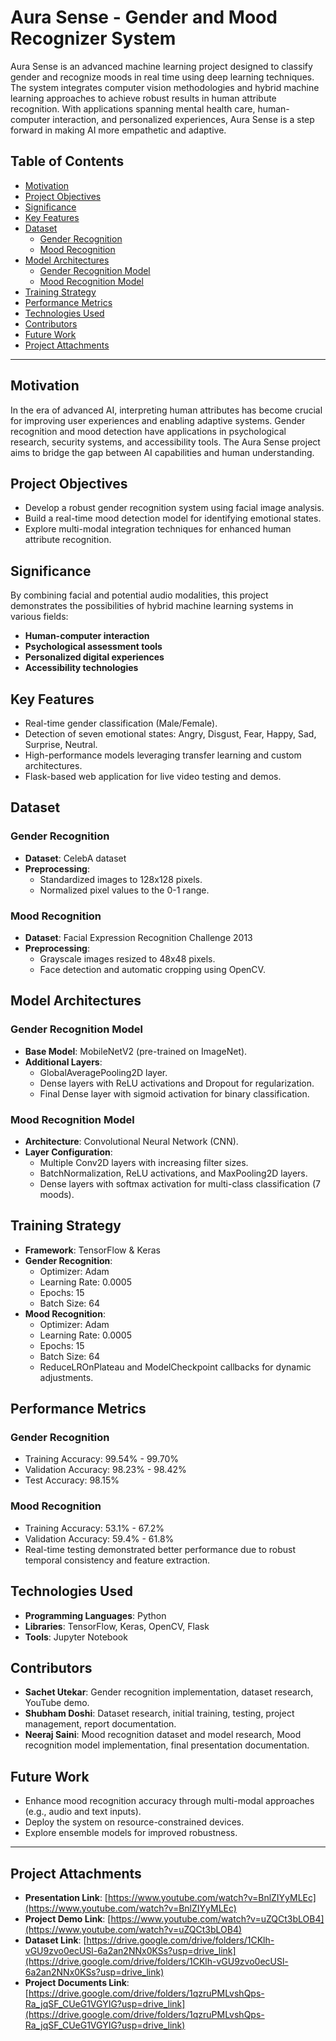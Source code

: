 # Aura Sense - Gender and Mood Recognizer System

Aura Sense is an advanced machine learning project designed to classify gender and recognize moods in real time using deep learning techniques. The system integrates computer vision methodologies and hybrid machine learning approaches to achieve robust results in human attribute recognition. With applications spanning mental health care, human-computer interaction, and personalized experiences, Aura Sense is a step forward in making AI more empathetic and adaptive.

## Table of Contents
- [Motivation](#motivation)
- [Project Objectives](#project-objectives)
- [Significance](#significance)
- [Key Features](#key-features)
- [Dataset](#dataset)
  - [Gender Recognition](#gender-recognition)
  - [Mood Recognition](#mood-recognition)
- [Model Architectures](#model-architectures)
  - [Gender Recognition Model](#gender-recognition-model)
  - [Mood Recognition Model](#mood-recognition-model)
- [Training Strategy](#training-strategy)
- [Performance Metrics](#performance-metrics)
- [Technologies Used](#technologies-used)
- [Contributors](#contributors)
- [Future Work](#future-work)
- [Project Attachments](#project-attachments)

---

## Motivation

In the era of advanced AI, interpreting human attributes has become crucial for improving user experiences and enabling adaptive systems. Gender recognition and mood detection have applications in psychological research, security systems, and accessibility tools. The Aura Sense project aims to bridge the gap between AI capabilities and human understanding.

## Project Objectives

- Develop a robust gender recognition system using facial image analysis.
- Build a real-time mood detection model for identifying emotional states.
- Explore multi-modal integration techniques for enhanced human attribute recognition.

## Significance

By combining facial and potential audio modalities, this project demonstrates the possibilities of hybrid machine learning systems in various fields:

- **Human-computer interaction**
- **Psychological assessment tools**
- **Personalized digital experiences**
- **Accessibility technologies**

## Key Features

- Real-time gender classification (Male/Female).
- Detection of seven emotional states: Angry, Disgust, Fear, Happy, Sad, Surprise, Neutral.
- High-performance models leveraging transfer learning and custom architectures.
- Flask-based web application for live video testing and demos.

## Dataset

### Gender Recognition

- **Dataset**: CelebA dataset
- **Preprocessing**:
  - Standardized images to 128x128 pixels.
  - Normalized pixel values to the 0-1 range.

### Mood Recognition

- **Dataset**: Facial Expression Recognition Challenge 2013
- **Preprocessing**:
  - Grayscale images resized to 48x48 pixels.
  - Face detection and automatic cropping using OpenCV.

## Model Architectures

### Gender Recognition Model

- **Base Model**: MobileNetV2 (pre-trained on ImageNet).
- **Additional Layers**:
  - GlobalAveragePooling2D layer.
  - Dense layers with ReLU activations and Dropout for regularization.
  - Final Dense layer with sigmoid activation for binary classification.

### Mood Recognition Model

- **Architecture**: Convolutional Neural Network (CNN).
- **Layer Configuration**:
  - Multiple Conv2D layers with increasing filter sizes.
  - BatchNormalization, ReLU activations, and MaxPooling2D layers.
  - Dense layers with softmax activation for multi-class classification (7 moods).

## Training Strategy

- **Framework**: TensorFlow & Keras
- **Gender Recognition**:
  - Optimizer: Adam
  - Learning Rate: 0.0005
  - Epochs: 15
  - Batch Size: 64
- **Mood Recognition**:
  - Optimizer: Adam
  - Learning Rate: 0.0005
  - Epochs: 15
  - Batch Size: 64
  - ReduceLROnPlateau and ModelCheckpoint callbacks for dynamic adjustments.

## Performance Metrics

### Gender Recognition
- Training Accuracy: 99.54% - 99.70%
- Validation Accuracy: 98.23% - 98.42%
- Test Accuracy: 98.15%

### Mood Recognition
- Training Accuracy: 53.1% - 67.2%
- Validation Accuracy: 59.4% - 61.8%
- Real-time testing demonstrated better performance due to robust temporal consistency and feature extraction.

## Technologies Used

- **Programming Languages**: Python
- **Libraries**: TensorFlow, Keras, OpenCV, Flask
- **Tools**: Jupyter Notebook

## Contributors

- **Sachet Utekar**: Gender recognition implementation, dataset research, YouTube demo.
- **Shubham Doshi**: Dataset research, initial training, testing, project management, report documentation.
- **Neeraj Saini**: Mood recognition dataset and model research,
Mood recognition model implementation, final presentation documentation.

## Future Work

- Enhance mood recognition accuracy through multi-modal approaches (e.g., audio and text inputs).
- Deploy the system on resource-constrained devices.
- Explore ensemble models for improved robustness.

---

## Project Attachments

- **Presentation Link**: [https://www.youtube.com/watch?v=BnlZIYyMLEc](https://www.youtube.com/watch?v=BnlZIYyMLEc)
- **Project Demo Link**: [https://www.youtube.com/watch?v=uZQCt3bLOB4](https://www.youtube.com/watch?v=uZQCt3bLOB4)
- **Dataset Link**: [https://drive.google.com/drive/folders/1CKlh-vGU9zvo0ecUSl-6a2an2NNx0KSs?usp=drive_link](https://drive.google.com/drive/folders/1CKlh-vGU9zvo0ecUSl-6a2an2NNx0KSs?usp=drive_link)
- **Project Documents Link**: [https://drive.google.com/drive/folders/1qzruPMLvshQps-Ra_jqSF_CUeG1VGYIG?usp=drive_link](https://drive.google.com/drive/folders/1qzruPMLvshQps-Ra_jqSF_CUeG1VGYIG?usp=drive_link)

